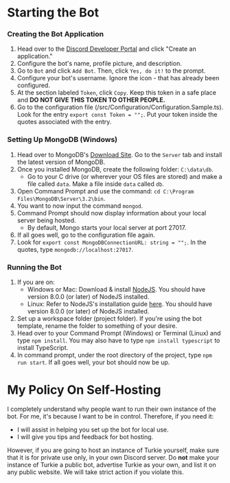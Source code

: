 # Starting the Bot
### Creating the Bot Application
1. Head over to the [Discord Developer Portal](https://discordapp.com/developers/applications/) and click "Create an application."
2. Configure the bot's name, profile picture, and description.
3. Go to `Bot` and click `Add Bot`. Then, click `Yes, do it!` to the prompt.
4. Configure your bot's username. Ignore the icon - that has already been configured.
5. At the section labeled `Token`, click `Copy`. Keep this token in a safe place and **DO NOT GIVE THIS TOKEN TO OTHER PEOPLE.**
6. Go to the configuration file (/src/Configuration/Configuration.Sample.ts). Look for the entry `export const Token = "";`. Put your token inside the quotes associated with the entry.

### Setting Up MongoDB (Windows)
1. Head over to MongoDB's [Download Site](https://www.mongodb.com/download-center). Go to the `Server` tab and install the latest version of MongoDB.
2. Once you installed MongoDB, create the following folder: `C:\data\db`. 
	- Go to your C drive (or wherever your OS files are stored) and make a file called `data`. Make a file inside `data` called `db`.
3. Open Command Prompt and use the command: `cd C:\Program Files\MongoDB\Server\3.2\bin`.
4. You want to now input the command `mongod`.
5. Command Prompt should now display information about your local server being hosted.
	- By default, Mongo starts your local server at port 27017. 
6. If all goes well, go to the configuration file again.
7. Look for `export const MongoDBConnectionURL: string = "";`. In the quotes, type `mongodb://localhost:27017`. 

### Running the Bot
1. If you are on:
	- Windows or Mac: Download & install [NodeJS](https://nodejs.org/). You should have version 8.0.0 (or later) of NodeJS installed.
	- Linux: Refer to NodeJS's installation guide [here](https://nodejs.org/en/download/package-manager/). You should have version 8.0.0 (or later) of NodeJS installed.
2. Set up a workspace folder (project folder). If you're using the bot template, rename the folder to something of your desire.
3. Head over to your Command Prompt (Windows) or Terminal (Linux) and type `npm install`. You may also have to type `npm install typescript` to install TypeScript.
4. In command prompt, under the root directory of the project, type `npm run start`. If all goes well, your bot should now be up.

# My Policy On Self-Hosting
I completely understand why people want to run their own instance of the bot. For me, it's because I want to be in control. Therefore, if you need it:
- I will assist in helping you set up the bot for local use.
- I will give you tips and feedback for bot hosting.

However, if you are going to host an instance of Turkie yourself, make sure that it is for private use only, in your own Discord server. Do **not** make your instance of Turkie a public bot, advertise Turkie as your own, and list it on any public website. We will take strict action if you violate this.